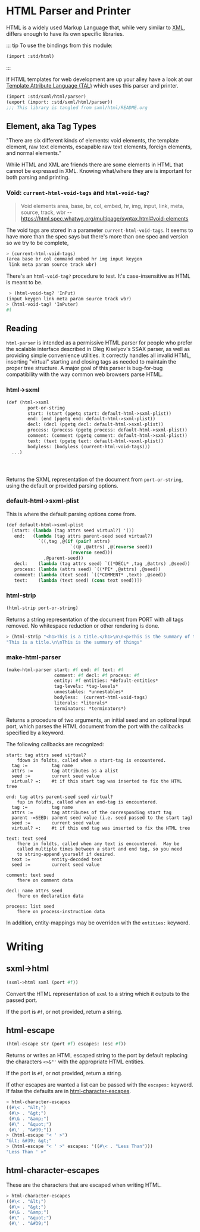 # HTML Parser and Printer

HTML is a widely used Markup Language that, while very similar to [XML](./xml.md), differs enough to have its own specific libraries.

::: tip To use the bindings from this module:

```scheme
(import :std/html)
```

:::

If HTML templates for web development are up your alley have a look at our [Template Attribute Language (TAL)](tal/README.md) which uses this parser and printer.

```scheme
(import :std/sxml/html/parser)
(export (import: :std/sxml/html/parser))
;;; This library is tangled from sxml/html/README.org
```


## Element, aka Tag Types

"There are six different kinds of elements: void elements, the template element, raw text elements, escapable raw text elements, foreign elements, and normal elements."

While HTML and XML are friends there are some elements in HTML that cannot be expressed in XML. Knowing what/where they are is important for both parsing and printing.


### Void: `current-html-void-tags` and `html-void-tag?`

> Void elements area, base, br, col, embed, hr, img, input, link, meta, source, track, wbr --<https://html.spec.whatwg.org/multipage/syntax.html#void-elements>

The void tags are stored in a parameter `current-html-void-tags`. It seems to have more than the spec says but there's more than one spec and version so we try to be complete,

```scheme
> (current-html-void-tags)
(area base br col command embed hr img input keygen
 link meta param source track wbr)
```

There's an `html-void-tag?` procedure to test. It's case-insensitive as HTML is meant to be.

```scheme
 > (html-void-tag? 'InPut)
(input keygen link meta param source track wbr)
> (html-void-tag? 'InPuter)
#f
```


## Reading

`html-parser` is intended as a permissive HTML parser for people who prefer the scalable interface described in Oleg Kiselyov's SSAX parser, as well as providing simple convenience utilities. It correctly handles all invalid HTML, inserting "virtual" starting and closing tags as needed to maintain the proper tree structure. A major goal of this parser is bug-for-bug compatibility with the way common web browsers parse HTML.


### html->sxml

```scheme
(def (html->sxml
        port-or-string
        start: (start (pgetq start: default-html->sxml-plist))
        end: (end (pgetq end: default-html->sxml-plist))
        decl: (decl (pgetq decl: default-html->sxml-plist))
        process: (process (pgetq process: default-html->sxml-plist))
        comment: (comment (pgetq comment: default-html->sxml-plist))
        text: (text (pgetq text: default-html->sxml-plist))
        bodyless: (bodyless (current-html-void-tags)))
  ...)





```

Returns the SXML representation of the document from `port-or-string`, using the default or provided parsing options.


### default-html->sxml-plist

This is where the default parsing options come from.

```scheme
(def default-html->sxml-plist
  [start: (lambda (tag attrs seed virtual?) '())
   end:   (lambda (tag attrs parent-seed seed virtual?)
            `((,tag ,@(if (pair? attrs)
                        `((@ ,@attrs) ,@(reverse seed))
                        (reverse seed)))
              ,@parent-seed))
   decl:    (lambda (tag attrs seed) `((*DECL* ,tag ,@attrs) ,@seed))
   process: (lambda (attrs seed) `((*PI* ,@attrs) ,@seed))
   comment: (lambda (text seed) `((*COMMENT* ,text) ,@seed))
   text:    (lambda (text seed) (cons text seed))])
```


### html-strip

```scheme
(html-strip port-or-string)
```

Returns a string representation of the document from PORT with all tags removed. No whitespace reduction or other rendering is done.

```scheme
> (html-strip "<h1>This is a title.</h1>\n\n<p>This is the summary of things</p>")
"This is a title.\n\nThis is the summary of things"
```


### make-html-parser

```scheme
(make-html-parser start: #f end: #f text: #f
                  comment: #f decl: #f process: #f
                  entity: #f entities: *default-entities*
                  tag-levels: *tag-levels*
                  unnestables: *unnestables*
                  bodyless:  (current-html-void-tags)
                  literals: *literals*
                  terminators: *terminators*)
```

Returns a procedure of two arguments, an initial seed and an optional input port, which parses the HTML document from the port with the callbacks specified by a keyword.

The following callbacks are recognized:

```
start: tag attrs seed virtual?
    fdown in foldts, called when a start-tag is encountered.
  tag :=         tag name
  attrs :=       tag attributes as a alist
  seed :=        current seed value
  virtual? =:    #t if this start tag was inserted to fix the HTML tree
```

```
end: tag attrs parent-seed seed virtual?
    fup in foldts, called when an end-tag is encountered.
  tag :=         tag name
  attrs :=       tag attributes of the corresponding start tag
  parent -=SEED: parent seed value (i.e. seed passed to the start tag)
  seed :=        current seed value
  virtual? =:    #t if this end tag was inserted to fix the HTML tree
```

```
text: text seed
    fhere in foldts, called when any text is encountered.  May be
    called multiple times between a start and end tag, so you need
    to string-append yourself if desired.
  text :=        entity-decoded text
  seed :=        current seed value
```

```
comment: text seed
    fhere on comment data
```

```
decl: name attrs seed
    fhere on declaration data
    
process: list seed
    fhere on process-instruction data
```

In addition, entity-mappings may be overriden with the `entities:` keyword.


# Writing


## sxml->html

```scheme
(sxml->html sxml (port #f))
```

Convert the HTML representation of `sxml` to a string which it outputs to the passed port.

If the port is `#f`, or not provided, return a string.


## html-escape

```scheme
(html-escape str (port #f) escapes: (esc #f))
```

Returns or writes an HTML escaped string to the port by default replacing the characters `<>&"'` with the appropriate HTML entities.

If the port is `#f`, or not provided, return a string.

If other escapes are wanted a list can be passed with the `escapes:` keyword. If false the defaults are in [html-character-escapes](#html-character-escapes).

```scheme
> html-character-escapes
((#\< . "&lt;")
 (#\> . "&gt;")
 (#\& . "&amp;")
 (#\" . "&quot;")
 (#\' . "&#39;"))
> (html-escape "< ' >")
"&lt; &#39; &gt;"
> (html-escape "< ' >" escapes: '((#\< . "Less Than")))
"Less Than ' >"
```


<a id="html-character-escapes"></a>

## html-character-escapes

These are the characters that are escaped when writing HTML.

```scheme
> html-character-escapes
((#\< . "&lt;")
 (#\> . "&gt;")
 (#\& . "&amp;")
 (#\" . "&quot;")
 (#\' . "&#39;")
```
